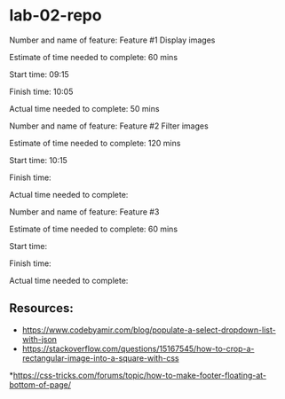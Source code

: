 # lab-02-repo

Number and name of feature: Feature #1 Display images

Estimate of time needed to complete: 60 mins

Start time: 09:15

Finish time: 10:05

Actual time needed to complete: 50 mins

<!-- ------------------------------- -->

Number and name of feature: Feature #2 Filter images

Estimate of time needed to complete: 120 mins

Start time: 10:15

Finish time: 

Actual time needed to complete: 

<!-- ------------------------------- -->

Number and name of feature: Feature #3

Estimate of time needed to complete: 60 mins

Start time: 

Finish time: 

Actual time needed to complete: 


## Resources: 

* https://www.codebyamir.com/blog/populate-a-select-dropdown-list-with-json
* https://stackoverflow.com/questions/15167545/how-to-crop-a-rectangular-image-into-a-square-with-css

*https://css-tricks.com/forums/topic/how-to-make-footer-floating-at-bottom-of-page/